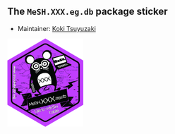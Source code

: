 ## The `MeSH.XXX.eg.db` package sticker

* Maintainer: [Koki Tsuyuzaki](https://github.com/kokitsuyuzaki/)

<img src=MeSH.XXX.eg.db.png height="200">